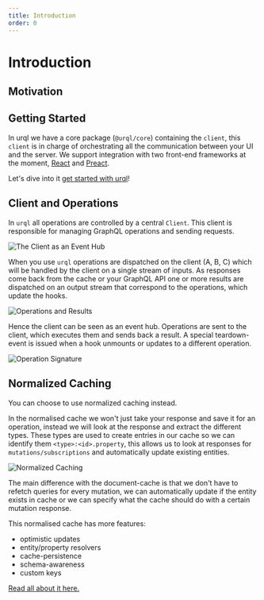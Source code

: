 ```yaml
---
title: Introduction
order: 0
---
```


# Introduction

<!-- TODO: Write about urql -->

## Motivation

<!-- TODO: Why is urql a thing? What can the user expect? -->

## Getting Started

In urql we have a core package (`@urql/core`) containing the `client`, this `client` is in charge
of orchestrating all the communication between your UI and the server. We support integration with
two front-end frameworks at the moment, [React](https://reactjs.org/) and [Preact](https://preactjs.com/).

Let's dive into it [get started with urql](./basics/README.md)!

## Client and Operations

In `urql` all operations are controlled by a central `Client`.
This client is responsible for managing GraphQL operations and sending requests.

![The Client as an Event Hub](./assets/urql-client-architecture.png)

When you use `urql` operations are dispatched on the client (A, B, C) which will be handled by the client on a
single stream of inputs. As responses come back from the cache or your GraphQL API one or more results are
dispatched on an output stream that correspond to the operations, which update the hooks.

![Operations and Results](./assets/urql-event-hub.png)

Hence the client can be seen as an event hub. Operations are sent to the client, which executes them and
sends back a result. A special teardown-event is issued when a hook unmounts or updates to a different
operation.

![Operation Signature](./assets/urql-signals.png)

## Normalized Caching

You can choose to use normalized caching instead.

In the normalised cache we won't just take your response and save it for an operation, instead we will look at the response
and extract the different types. These types are used to create entries in our cache so we can identify them `<type>:<id>.property`,
this allows us to look at responses for `mutations/subscriptions` and automatically update existing entities.

![Normalized Caching](./assets/urql-normalized-cache.png)

The main difference with the document-cache is that we don't have to refetch queries for every mutation, we can automatically update
if the entity exists in cache or we can specify what the cache should do with a certain mutation response.

This normalised cache has more features:

- optimistic updates
- entity/property resolvers
- cache-persistence
- schema-awareness
- custom keys

[Read all about it here.](./graphcache/README.md)

